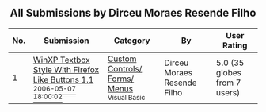 ﻿<div align="center">

## All Submissions by Dirceu Moraes Resende Filho

</div>

No.  | Submission | Category | By   | User Rating
---- | ---------- | -------- | ---- | -----------
1 | [WinXP Textbox Style With Firefox Like Buttons 1\.1<br /><sup>2006-05-07 18:00:02</sup>](https://github.com/Planet-Source-Code/dirceu-moraes-resende-filho-winxp-textbox-style-with-firefox-like-buttons-1-1__1-65132) | [Custom Controls/ Forms/  Menus<br /><sup>Visual Basic</sup>](../ByCategory/custom-controls-forms-menus__1-4.md) | Dirceu Moraes Resende Filho | 5.0 (35 globes from 7 users)

